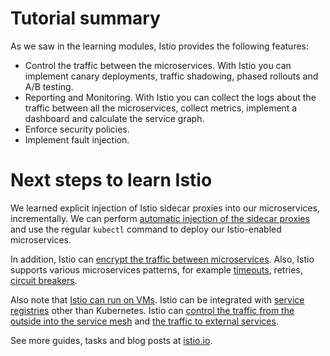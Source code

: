 # Tutorial summary
As we saw in the learning modules, Istio provides the following features:
* Control the traffic between the microservices. With Istio you can implement canary deployments, traffic shadowing, phased rollouts and A/B testing.
* Reporting and Monitoring. With Istio you can collect the logs about the traffic between all the microservices, collect metrics, implement a dashboard and calculate the service graph.
* Enforce security policies.
* Implement fault injection.

# Next steps to learn Istio
We learned explicit injection of Istio sidecar proxies into our microservices, incrementally. We can perform [automatic injection of the sidecar proxies](https://istio.io/docs/setup/kubernetes/sidecar-injection.html#automatic-sidecar-injection) and use the regular `kubectl` command to deploy our Istio-enabled microservices.

In addition, Istio can [encrypt the traffic between microservices](https://istio.io/docs/tasks/security/mutual-tls.html). Also, Istio supports various microservices patterns, for example [timeouts](https://istio.io/docs/tasks/traffic-management/request-timeouts.html), retries, [circuit breakers](https://istio.io/docs/tasks/traffic-management/circuit-breaking.html).

Also note that [Istio can run on VMs](https://istio.io/docs/guides/integrating-vms.html). Istio can be integrated with [service registries](https://istio.io/docs/setup/) other than Kubernetes. Istio can [control the traffic from the outside into the service mesh](https://istio.io/docs/tasks/traffic-management/ingress.html) and [the traffic to external services](https://istio.io/docs/tasks/traffic-management/egress.html).

See more guides, tasks and blog posts at [istio.io](https://istio.ios).
